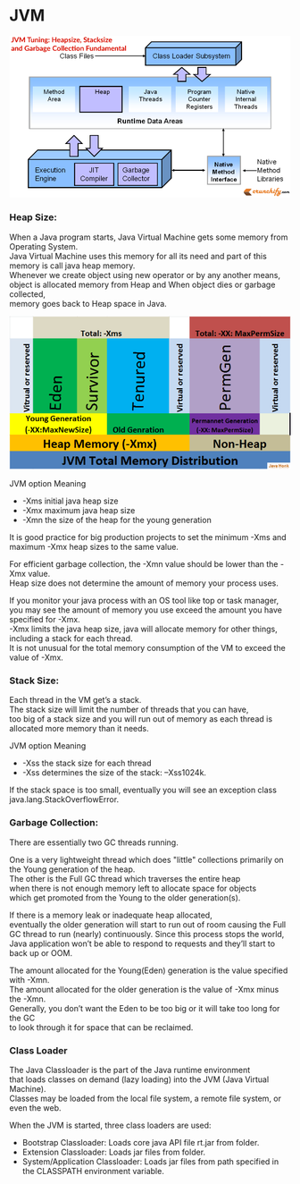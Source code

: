 # JVM


![image](../../imgs/Java-JVM-Tuning-Crunchify-Tips.png)


### Heap Size:

When a Java program starts, Java Virtual Machine gets some memory from Operating System. <br>
Java Virtual Machine uses this memory for all its need and part of this memory is call java heap memory. <br>
Whenever we create object using new operator or by any another means, <br>
object is allocated memory from Heap and When object dies or garbage collected, <br>
memory goes back to Heap space in Java.

![image](../../imgs/jvm.png)

JVM option Meaning<br>
* -Xms	initial java heap size
* -Xmx	maximum java heap size
* -Xmn	the size of the heap for the young generation

It is good practice for big production projects to set the minimum -Xms and maximum -Xmx heap sizes to the same value.

For efficient garbage collection, the -Xmn value should be lower than the -Xmx value. <br>
Heap size does not determine the amount of memory your process uses.

If you monitor your java process with an OS tool like top or task manager, <br>
you may see the amount of memory you use exceed the amount you have specified for -Xmx. <br>
-Xmx limits the java heap size, java will allocate memory for other things, including a stack for each thread. <br>
It is not unusual for the total memory consumption of the VM to exceed the value of -Xmx.


### Stack Size:

Each thread in the VM get’s a stack. <br>
The stack size will limit the number of threads that you can have, <br>
too big of a stack size and you will run out of memory as each thread is allocated more memory than it needs.

JVM option Meaning<br>
* -Xss the stack size for each thread
* -Xss determines the size of the stack: –Xss1024k. 

If the stack space is too small, eventually you will see an exception class java.lang.StackOverflowError.


### Garbage Collection:

There are essentially two GC threads running. 

One is a very lightweight thread which does "little" collections primarily on the Young generation of the heap. <br>
The other is the Full GC thread which traverses the entire heap <br>
when there is not enough memory left to allocate space for objects <br>
which get promoted from the Young to the older generation(s).<br>

If there is a memory leak or inadequate heap allocated, <br>
eventually the older generation will start to run out of room causing the Full GC thread to run (nearly) continuously. 
Since this process stops the world, <br>
Java application won’t be able to respond to requests and they’ll start to back up or OOM.

The amount allocated for the Young(Eden) generation is the value specified with -Xmn. <br>
The amount allocated for the older generation is the value of -Xmx minus the -Xmn. <br>
Generally, you don’t want the Eden to be too big or it will take too long for the GC <br>
to look through it for space that can be reclaimed.


### Class Loader

The Java Classloader is the part of the Java runtime environment <br>
that loads classes on demand (lazy loading) into the JVM (Java Virtual Machine). <br>
Classes may be loaded from the local file system, a remote file system, or even the web.<br>

When the JVM is started, three class loaders are used: <br>
* Bootstrap Classloader: Loads core java API file rt.jar from folder. 
* Extension Classloader: Loads jar files from folder. 
* System/Application Classloader: Loads jar files from path specified in the CLASSPATH environment variable.